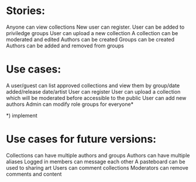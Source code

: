 Stories:
==========

Anyone can view collections
New user can register.
User can be added to priviledge groups
User can upload a new collection
A collection can be moderated and edited
Authors can be created
Groups can be created
Authors can be added and removed from groups

Use cases:
==========
A user/guest can list approved collections and view them by group/date added/release date/artist
User can register
User can upload a collection which will be moderated before accessible to the public
User can add new authors
Admin can modify role groups for everyone*

*) implement

Use cases for future versions:
=============================
Collections can have multiple authors and groups
Authors can have multiple aliases
Logged in members can message each other
A pasteboard can be used to sharing art
Users can comment collections
Moderators can remove comments and content
